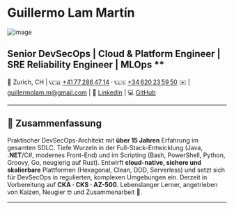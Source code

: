 # Guillermo Lam Martín

![image](https://github.com/user-attachments/assets/f88dd657-eb61-4d70-ade7-c226eaee836c)

## Senior DevSecOps | Cloud & Platform Engineer | SRE Reliability Engineer | MLOps \*\*

📍 Zurich, CH | 📞🇨🇭 [+41 77 286 47 14](tel:0041772864714) · 📞🇪🇸
[+34 620 23 59 50](tel:0034620235950) ✉️ |
[guillermolam.m@gmail.com](mailto:guillermolam.m@gmail.com) | 🔗
[LinkedIn](https://linkedin.com/in/guillermo-lam-28901047) | 💻
[GitHub](https://github.com/guillermolam)

---

## 📝 Zusammenfassung

Praktischer DevSecOps-Architekt mit **über 15 Jahren** Erfahrung im gesamten SDLC. Tiefe Wurzeln in
der Full-Stack-Entwicklung (Java, **.NET**/C#, modernes Front-End) und im Scripting (Bash,
PowerShell, Python, Groovy, Go, neugierig auf Rust). Entwirft **cloud-native, sichere und
skalierbare** Plattformen (Hexagonal, Clean, DDD, Serverless) und setzt sich für DevSecOps in
regulierten, komplexen Umgebungen ein. Derzeit in Vorbereitung auf **CKA · CKS · AZ-500**.
Lebenslanger Lerner, angetrieben von Kaizen, Neugier 🤓 und Zusammenarbeit 🤝.

---
